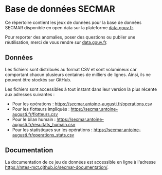 # Base de données SECMAR
Ce répertoire contient les jeux de données pour la base de données SECMAR disponible en open data sur la plateforme [data.gouv.fr](https://www.data.gouv.fr/fr/datasets/operations-coordonnees-par-les-cross/).

Pour reporter des anomalies, poser des questions ou publier une réutilisation, merci de vous rendre sur [data.gouv.fr](https://www.data.gouv.fr/fr/datasets/operations-coordonnees-par-les-cross/).

## Données
Les fichiers sont distribués au format CSV et sont volumineux car comportant chacun plusieurs centaines de milliers de lignes. Ainsi, ils ne peuvent être stockés sur GitHub.

Les fichiers sont accessibles à tout instant dans leur version la plus récente aux adresses suivantes :
- Pour les opérations : https://secmar.antoine-augusti.fr/operations.csv
- Pour les flotteurs impliqués : https://secmar.antoine-augusti.fr/flotteurs.csv
- Pour le bilan humain : https://secmar.antoine-augusti.fr/resultats_humain.csv
- Pour les statistiques sur les opérations : https://secmar.antoine-augusti.fr/operations_stats.csv

## Documentation
La documentation de ce jeu de données est accessible en ligne à l'adresse https://mtes-mct.github.io/secmar-documentation/.
